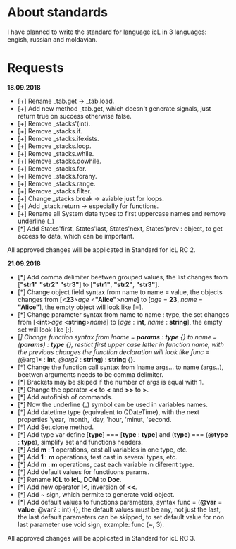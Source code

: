 # About standards

I have planned to write the standard for language icL in 3 languages:
engish, russian and moldavian.

# Requests

__18.09.2018__

 * [+] Rename _tab.get -> _tab.load.
 * [+] Add new method _tab.get, which doesn't generate signals, just return
   true on success otherwise false.
 * [+] Remove _stacks'(int).
 * [+] Remove _stacks.if.
 * [+] Remove _stacks.ifexists.
 * [+] Remove _stacks.loop.
 * [+] Remove _stacks.while.
 * [+] Remove _stacks.dowhile.
 * [+] Remove _stacks.for.
 * [+] Remove _stacks.forany.
 * [+] Remove _stacks.range.
 * [+] Remove _stacks.filter.
 * [+] Change _stacks.break -> aviable just for loops.
 * [+] Add _stack.return -> especially for functions.
 * [+] Rename all System data types to first uppercase names and remove
   underline (_)
 * [*] Add States'first, States'last, States'next, States'prev : object, to get
   access to data, which can be important.

All approved changes will be applicated in Standard for icL RC 2.

__21.09.2018__

 * [*] Add comma delimiter beetwen grouped values, the list changes from
   [**"str1"** **"str2"** **"str3"**] to [**"str1"**, **"str2"**, **"str3"**].
 * [*] Change object field syntax from <value>name to name = value, the objects
   changes from [<**23**>*age* <**"Alice"**>*name*] to [*age* = **23**, *name*
   = **"Alice"**], the empty object will look like [=].
 * [*] Change parameter syntax from <type>name to name : type, the set changes
   from [<**int**>*age* <**string**>*name*] to [*age* : **int**, *name* :
   **string**], the empty set will look like [:].
 * [*] Change function syntax from !*name* = **params** : **type** {} to *name*
   = (**params**) : **type** {}, restict first upper case letter in function
   name, with the previous changes the function declaration will look like
   *func* = (*@arg1* : **int**, *@arg2* : **string**) : **string** {}.
 * [*] Change the function call syntax from !name args... to name (args..),
   beetwen arguments needs to be comma delimiter.
 * [*] Brackets may be skiped if the number of args is equal with **1**.
 * [*] Change the operator **<<** to **<** and **>>** to **>**.
 * [*] Add autofinish of commands.
 * [*] Now the underline (_) symbol can be used in variables names.
 * [*] Add datetime type (equivalent to QDateTime), with the next properties
   'year, 'month, 'day, 'hour, 'minut, 'second.
 * [*] Add Set.clone method.
 * [*] Add type var define [**type**] === [**type** : **type**] and
   (**type**) === (**@type** : **type**), simplify set and functions headers.
 * [*] Add **m** : **1** operations, cast all variables in one type, etc.
 * [*] Add **1** : **m** operations, test cast in several types, etc.
 * [*] Add **m** : **m** operations, cast each variable in diferent type.
 * [*] Add default values for functiuons params.
 * [*] Rename **ICL** to **icL**, **DOM** to **Doc**.
 * [*] Add new operator **!<**, inversion of **<<**.
 * [*] Add **~** sign, which permite to generate void object.
 * [*] Add default values to functions parameters, syntax func =
   (**@var** = **value**, @var2 : int) {}, the default values must be any, not
   just the last, the last default parameters can be skipped, to set default
   value for non last parameter use void sign, example: func (~, 3).

All approved changes will be applicated in Standard for icL RC 3.

